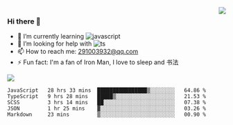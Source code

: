 <img align='right' src='https://github-readme-stats.vercel.app/api?username=niaogege&show_icons=true&theme=radical'/>

### Hi there 👋

- 🌱 I’m currently learning ![javascript](https://img.shields.io/badge/javacript-learn-orange)
- 🤔 I’m looking for help with ![ts](https://img.shields.io/badge/ts-learn-yellow)
- 📫 How to reach me: 291003932@qq.com
- ⚡ Fun fact:  I'm a fan of Iron Man, I love to sleep and 书法

![](https://github-readme-stats.vercel.app/api/top-langs/?username=niaogege&layout=compact)

<!--START_SECTION:waka-->
```text
JavaScript   28 hrs 33 mins  ████████████████▒░░░░░░░░   64.86 % 
TypeScript   9 hrs 28 mins   █████▒░░░░░░░░░░░░░░░░░░░   21.53 % 
SCSS         3 hrs 14 mins   ██░░░░░░░░░░░░░░░░░░░░░░░   07.38 % 
JSON         1 hr 25 mins    ▓░░░░░░░░░░░░░░░░░░░░░░░░   03.26 % 
Markdown     23 mins         ▒░░░░░░░░░░░░░░░░░░░░░░░░   00.90 % 
```
<!--END_SECTION:waka-->
